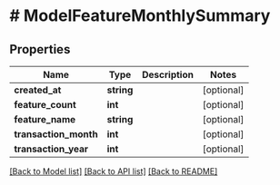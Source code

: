 # # ModelFeatureMonthlySummary

## Properties

Name | Type | Description | Notes
------------ | ------------- | ------------- | -------------
**created_at** | **string** |  | [optional]
**feature_count** | **int** |  | [optional]
**feature_name** | **string** |  | [optional]
**transaction_month** | **int** |  | [optional]
**transaction_year** | **int** |  | [optional]

[[Back to Model list]](../../README.md#models) [[Back to API list]](../../README.md#endpoints) [[Back to README]](../../README.md)
